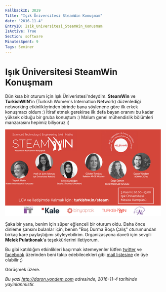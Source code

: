 ```yaml
---
FallbackID: 3029
Title: "Işık Üniversitesi SteamWin Konuşmam"
date: "2016-11-4"
EntryID: Isik_Universitesi_SteamWin_Konusmam
IsActive: True
Section: software
MinutesSpent: 9
Tags: Seminer
---
```

# Işık Üniversitesi SteamWin Konuşmam
Dün kısa bir oturum için Işık Üniveristesi'ndeydim. **SteamWin** ve **TurkishWIN**'in (Turkish Women's Internation Network) düzenlediği networking etkinliklerinden birinde bana söylenene göre ilk erkek konuşmacı oldum :) İtiraf etmek gerekirse ilk defa bayan oranını bu kadar yüksek olduğu bir gruba konuştum :) Malum genel mühendislik bölümleri manzarasını hepimiz biliyoruz :) 

![SteamWin Etkinliği Duyuru Afişi](media/Isik_Universitesi_SteamWin_Konusmam/steamwin_twitter1.jpg)

Şaka bir yana, benim için süper eğlenceli bir oturum oldu. Daha önce dinleme şansını bulanlar için, benim "Boş Durma Boşa Çalış" oturumundan birkaç kare paylaştığımı söyleyebilirim. Organizasyona daveti için sevgili **Melek Pulatkonak**'a teşekkürlerimi iletiyorum. 

Bu gibi katıldığım etkinlikleri kaçırmak istemeyenler lütfen [twitter](http://www.twitter.com/daronyondem) ve [facebook](http://facebook.com/daronyoendem) üzerinden beni takip edebilecekleri gibi [mail listesine](http://eepurl.com/Z_rMf) de üye olabilir ;)

Görüşmek üzere.

*Bu yazi http://daron.yondem.com adresinde, 2016-11-4 tarihinde yayinlanmistir.*
